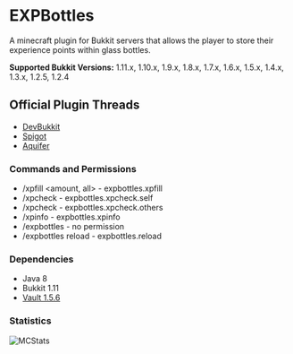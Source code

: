 # EXPBottles
A minecraft plugin for Bukkit servers that allows the player to store their experience points within glass bottles.

**Supported Bukkit Versions:** 1.11.x, 1.10.x, 1.9.x, 1.8.x, 1.7.x, 1.6.x, 1.5.x, 1.4.x, 1.3.x, 1.2.5, 1.2.4

## Official Plugin Threads
* [DevBukkit](https://dev.bukkit.org/projects/expbottles)
* [Spigot](https://www.spigotmc.org/resources/expbottles.32516)
* [Aquifer](https://aquifermc.org/resources/expbottles.24)

### Commands and Permissions
* /xpfill <amount, all> - expbottles.xpfill
* /xpcheck - expbottles.xpcheck.self
* /xpcheck <player> - expbottles.xpcheck.others
* /xpinfo - expbottles.xpinfo
* /expbottles - no permission
* /expbottles reload - expbottles.reload

### Dependencies
* Java 8
* Bukkit 1.11
* [Vault 1.5.6](https://dev.bukkit.org/projects/vault/files/894359)

### Statistics
![MCStats](http://api.mcstats.org/signature/EXPBottles.png)
